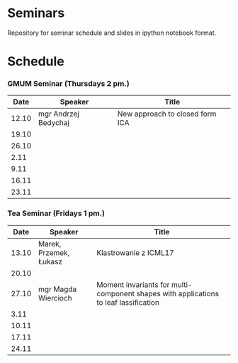 # Seminars
Repository for seminar schedule and slides in ipython notebook format.

# Schedule
### GMUM Seminar (Thursdays 2 pm.)
| Date  | Speaker                                            | Title                                                      |
|-------|----------------------------------------------------|----------------------------------------------------------- |     
| 12.10 | mgr Andrzej Bedychaj                               | New approach to closed form ICA                            |
| 19.10 |                                                    |                                                            |
| 26.10 |                                                    |                                                            |
|  2.11 |                                                    |                                                            |
|  9.11 |                                                    |                                                            |
| 16.11 |                                                    |                                                            |
| 23.11 |                                                    |                                                            |

### Tea Seminar (Fridays 1 pm.)
| Date  | Speaker                                            | Title                                                      |
|-------|----------------------------------------------------|----------------------------------------------------------- | 
| 13.10 | Marek, Przemek, Łukasz                             | Klastrowanie z ICML17                                      |
| 20.10 |                                                    |                                                            |
| 27.10 | mgr Magda Wiercioch                                | Moment invariants for multi-component shapes with applications to leaf lassification                                        |
|  3.11 |                                                    |                                                            |
| 10.11 |                                                    |                                                            |
| 17.11 |                                                    |                                                            |
| 24.11 |                                                    |                                                            |
